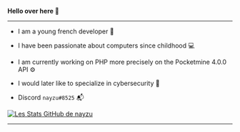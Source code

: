 __Hello over here 🤠__

--------------
* I am a young french developer 🧸
* I have been passionate about computers since childhood 💻
* I am currently working on PHP more precisely on the Pocketmine 4.0.0 API ⚙️
* I would later like to specialize in cybersecurity 📌

* Discord `nayzu#8525` 📬

[![Les Stats GitHub de nayzu](https://github-readme-stats.vercel.app/api?username=nayzu&show_icons=true&theme=dark)](https://github.com/anuraghazra/github-readme-stats)

--------------
